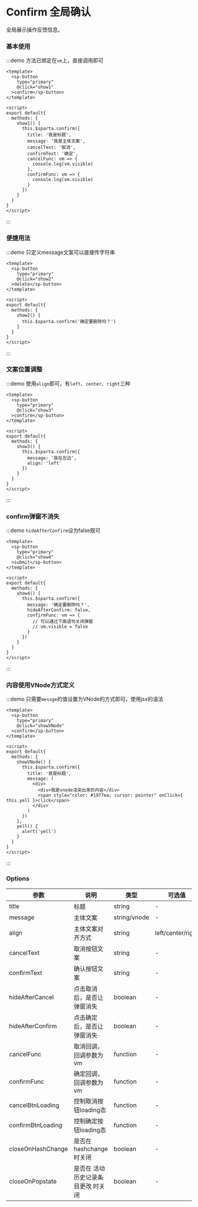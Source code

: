 # Confirm 全局确认

全局展示操作反馈信息。

### 基本使用

:::demo 方法已绑定在`vm`上，直接调用即可
```vue
<template>
  <sp-button
    type="primary"
    @click="show1"
  >confirm</sp-button>
</template>

<script>
export default{
  methods: {
    show1() {
      this.$sparta.confirm({
        title: '我是标题',
        message: '我是主体文案',
        cancelText: '取消',
        confirmText: '确定',
        cancelFunc: vm => {
          console.log(vm.visible)
        },
        confirmFunc: vm => {
          console.log(vm.visible)
        }
      })
    }
  }
}
</script>
```
:::

### 便捷用法

:::demo 只定义message文案可以直接传字符串
```vue
<template>
  <sp-button
    type="primary"
    @click="show2"
  >delete</sp-button>
</template>

<script>
export default{
  methods: {
    show2() {
      this.$sparta.confirm('确定要删除吗？')
    }
  }
}
</script>
```
:::

### 文案位置调整

:::demo 使用`align`即可，有`left`、`center`、`right`三种
```vue
<template>
  <sp-button
    type="primary"
    @click="show3"
  >confirm</sp-button>
</template>

<script>
export default{
  methods: {
    show3() {
      this.$sparta.confirm({
        message: '我在左边',
        align: 'left'
      })
    }
  }
}
</script>
```
:::

### confirm弹窗不消失

:::demo `hideAfterConfirm`设为false既可
```vue
<template>
  <sp-button
    type="primary"
    @click="show4"
  >submit</sp-button>
</template>

<script>
export default{
  methods: {
    show4() {
      this.$sparta.confirm({
        message: '确定要删除吗？',
        hideAfterConfirm: false,
        confirmFunc: vm => {
          // 可以通过下面语句关闭弹窗
          // vm.visible = false
        }
      })
    }
  }
}
</script>
```
:::

### 内容使用VNode方式定义
:::demo 只需要`messge`的值设置为VNode的方式即可，使用jsx的语法
```vue
<template>
  <sp-button
    type="primary"
    @click="showVNode"
  >confirm</sp-button>
</template>

<script>
export default{
  methods: {
    showVNode() {
      this.$sparta.confirm({
        title: '我是标题',
        message: (
          <div>
            <div>我是vnode渲染出来的内容</div>
            <span style="color: #1977ea; cursor: pointer" onClick={ this.yell }>click</span>
          </div>
        )
      })
    },
    yell() {
      alert('yell')
    }
  }
}
</script>
```
:::

### Options
| 参数       | 说明     | 类型      | 可选值       | 默认值   |
|---------- |-------- |---------- |-------------  |-------- |
| title     | 标题   | string | -  |     '提示'    |
| message     | 主体文案   | string/vnode | -  |     ''    |
| align     | 主体文案对齐方式   | string | left/center/right  |     'center'    |
| cancelText     | 取消按钮文案   | string | -  |     '取消'    |
| confirmText     | 确认按钮文案   | string | -  |     '确定'    |
| hideAfterCancel   | 点击取消后，是否让弹窗消失   | boolean | -  |     true    |
| hideAfterConfirm   | 点击确定后，是否让弹窗消失   | boolean | -  |     true    |
| cancelFunc     | 取消回调，回调参数为vm   | function | -  |     ()=>{}    |
| confirmFunc     | 确定回调，回调参数为vm   | function | -  |     ()=>{}    |
| cancelBtnLoading     | 控制取消按钮loading态   | function | -  |     false   |
| confirmBtnLoading     | 控制确定按钮loading态   | function | -  |     false   |
| closeOnHashChange    | 是否在 hashchange 时关闭   | boolean | -  |     true   |
| closeOnPopstate    | 是否在 活动历史记录条目更改 时关闭   | boolean | -  |     true   |

<script>
export default{
  methods: {
    show1() {
      this.$sparta.confirm({
        title: '我是标题',
        message: '我是主体文案',
        cancelText: '取消',
        confirmText: '确定',
        cancelFunc: vm => {
          console.log(vm.visible)
        },
        confirmFunc: vm => {
          console.log(vm.visible)
        }
      })
    },
    show2() {
      this.$sparta.confirm('确定要删除吗？')
    },
    show3() {
      this.$sparta.confirm({
        message: '我在左边',
        align: 'left'
      })
    },
    show4() {
      this.$sparta.confirm({
        message: '确定要删除吗？',
        hideAfterConfirm: false,
        confirmFunc: vm => {
          vm.confirmBtnLoading = true
          // 可以通过下面语句关闭弹窗
          // vm.visible = false
        }
      })
    },
    showVNode() {
      this.$sparta.confirm({
        title: '我是标题',
        message: (
          <div>
            <div>我是vnode渲染出来的内容</div>
            <span style="color: #1977ea; cursor: pointer" onClick={ this.yell }>click</span>
          </div>
        )
      })
    },
    yell() {
      alert('yell')
    }
  }
}
</script>
